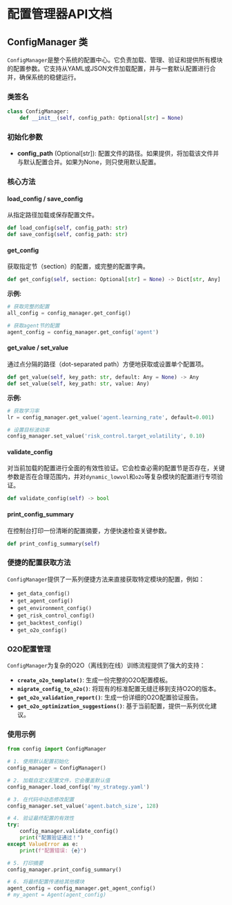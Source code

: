 # 配置管理器API文档

## ConfigManager 类

`ConfigManager`是整个系统的配置中心。它负责加载、管理、验证和提供所有模块的配置参数。它支持从YAML或JSON文件加载配置，并与一套默认配置进行合并，确保系统的稳健运行。

### 类签名
```python
class ConfigManager:
    def __init__(self, config_path: Optional[str] = None)
```

### 初始化参数
-   **config_path** (Optional[str]): 配置文件的路径。如果提供，将加载该文件并与默认配置合并。如果为None，则只使用默认配置。

### 核心方法

#### load_config / save_config
从指定路径加载或保存配置文件。

```python
def load_config(self, config_path: str)
def save_config(self, config_path: str)
```

#### get_config
获取指定节（section）的配置，或完整的配置字典。

```python
def get_config(self, section: Optional[str] = None) -> Dict[str, Any]
```
**示例:**
```python
# 获取完整的配置
all_config = config_manager.get_config()

# 获取agent节的配置
agent_config = config_manager.get_config('agent')
```

#### get_value / set_value
通过点分隔的路径（dot-separated path）方便地获取或设置单个配置项。

```python
def get_value(self, key_path: str, default: Any = None) -> Any
def set_value(self, key_path: str, value: Any)
```
**示例:**
```python
# 获取学习率
lr = config_manager.get_value('agent.learning_rate', default=0.001)

# 设置目标波动率
config_manager.set_value('risk_control.target_volatility', 0.10)
```

#### validate_config
对当前加载的配置进行全面的有效性验证。它会检查必需的配置节是否存在，关键参数是否在合理范围内，并对`dynamic_lowvol`和`o2o`等复杂模块的配置进行专项验证。

```python
def validate_config(self) -> bool
```

#### print_config_summary
在控制台打印一份清晰的配置摘要，方便快速检查关键参数。

```python
def print_config_summary(self)
```

### 便捷的配置获取方法

`ConfigManager`提供了一系列便捷方法来直接获取特定模块的配置，例如：
-   `get_data_config()`
-   `get_agent_config()`
-   `get_environment_config()`
-   `get_risk_control_config()`
-   `get_backtest_config()`
-   `get_o2o_config()`

### O2O配置管理

`ConfigManager`为复杂的O2O（离线到在线）训练流程提供了强大的支持：

-   **`create_o2o_template()`**: 生成一份完整的O2O配置模板。
-   **`migrate_config_to_o2o()`**: 将现有的标准配置无缝迁移到支持O2O的版本。
-   **`get_o2o_validation_report()`**: 生成一份详细的O2O配置验证报告。
-   **`get_o2o_optimization_suggestions()`**: 基于当前配置，提供一系列优化建议。

### 使用示例

```python
from config import ConfigManager

# 1. 使用默认配置初始化
config_manager = ConfigManager()

# 2. 加载自定义配置文件，它会覆盖默认值
config_manager.load_config('my_strategy.yaml')

# 3. 在代码中动态修改配置
config_manager.set_value('agent.batch_size', 128)

# 4. 验证最终配置的有效性
try:
    config_manager.validate_config()
    print("配置验证通过！")
except ValueError as e:
    print(f"配置错误: {e}")

# 5. 打印摘要
config_manager.print_config_summary()

# 6. 将最终配置传递给其他模块
agent_config = config_manager.get_agent_config()
# my_agent = Agent(agent_config)
```
